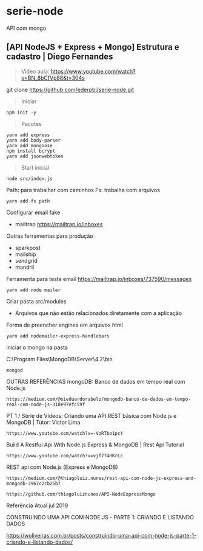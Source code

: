 # serie-node
API com mongo

## [API NodeJS + Express + Mongo] Estrutura e cadastro | Diego Fernandes

> Video aula:
https://www.youtube.com/watch?v=BN_8bCfVp88&t=304s

git clone https://github.com/ederpbj/serie-node.git

> Iniciar

    npm init -y

> Pacotes

    yarn add express
    yarn add body-parser
    yarn add mongoose
    npm install bcrypt
    yarn add jsonwebtoken

> Start inicial

    node src/index.js

    	
Path: para trabalhar com caminhos
Fs: trabalha com arquivos

    yarn add fs path

Configurar email fake
- mailtrap
https://mailtrap.io/inboxes

Outras ferramentas para produção 
- sparkpost
- mailship
- sendgrid
- mandril 

Ferramenta para teste email
https://mailtrap.io/inboxes/737590/messages

    yarn add node mailer

Criar pasta src/modules
- Arquivos que não estão relacionados diretamente com a aplicação

Forma de preencher engines em arquivos html

    yarn add nodemailer-express-handlebars


iniciar o mongo na pasta

C:\Program Files\MongoDB\Server\4.2\bin

    mongod





OUTRAS REFERÊNCIAS 
mongoDB: Banco de dados em tempo real com Node.js

    https://medium.com/@oieduardorabelo/mongodb-banco-de-dados-em-tempo-real-com-node-js-318e97efc59f


PT 1 / Série de Vídeos: Criando uma API REST básica com Node.js e MongoDB | Tutor: Victor Lima

    https://www.youtube.com/watch?v=-VoRTbo1pcY


Build A Restful Api With Node.js Express & MongoDB | Rest Api Tutorial

    https://www.youtube.com/watch?v=vjf774RKrLc


REST api com Node.js (Express e MongoDB)

    https://medium.com/@thiagoluiz.nunes/rest-api-com-node-js-express-and-mongodb-3967c2cb25b7

    https://github.com/thiagoluiznunes/API-NodeExpressMongo


Referência Atual jul 2019

CONSTRUINDO UMA API COM NODE.JS - PARTE 1: CRIANDO E LISTANDO DADOS

https://woliveiras.com.br/posts/construindo-uma-api-com-node-js-parte-1-criando-e-listando-dados/